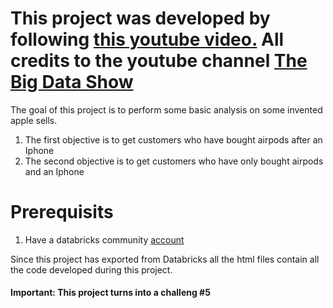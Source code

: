 # This project was developed by following [this youtube video.](https://youtu.be/BlWS4foN9cY?si=qES8vWBxFQljE0A6) All credits to the youtube channel [The Big Data Show](https://www.youtube.com/@TheBigDataShow)

The goal of this project is to perform some basic analysis on some invented apple sells.
 1. The first objective is to get customers who have bought airpods after an Iphone
 2. The second objective is to get customers who have only bought airpods and an Iphone

# Prerequisits

 1. Have a databricks community [account](https://community.cloud.databricks.com/login.html?tuuid=8943686f-24db-4e37-ae5d-974f14ae9abf)

Since this project has exported from Databricks all the html files contain all the code developed during this project.

#### Important: This project turns into a challeng #5
